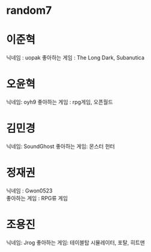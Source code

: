 # random7

# 이준혁
닉네임 : uopak
좋아하는 게임 : The Long Dark, Subanutica


# 오윤혁
닉네임: oyh9
좋아하는 게임 : rpg게임, 오픈월드

# 김민경
닉네임: SoundGhost
좋아하는 게임: 몬스터 헌터

# 정재권
닉네임 : Gwon0523    
좋아하는 게임 : RPG류 게임

# 조용진
닉네임: Jrog
좋아하는 게임: 테이블탑 시뮬레이터, 포탈, 히트맨